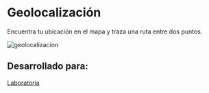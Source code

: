 # Geolocalización
Encuentra tu ubicación en el mapa y traza una ruta entre dos puntos.

![geolocalizacion](https://user-images.githubusercontent.com/32300334/37932736-a6d58f82-311f-11e8-8d6d-b6cfb86e9670.png)

## Desarrollado para:
[Laboratoria](http://laboratoria.la)
